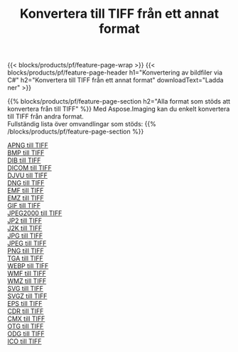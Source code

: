 ﻿---
title: Konvertera till TIFF från ett annat format 
weight: 3920
url: /sv/java/conversion/to/tiff 
lang: sv
langdirlevel: 2
locales: zh-hans,ja,it,ru,de,es,fr,nl,id,lt,pl,pt,vi,tr,ko,zh-hant,ar,hi,th,sv,cs,uk,he
description: Med Aspose.Imaging kan du enkelt konvertera till TIFF från andra format
---

{{< blocks/products/pf/feature-page-wrap >}}
{{< blocks/products/pf/feature-page-header h1="Konvertering av bildfiler via C#" h2="Konvertera till TIFF från ett annat format" downloadText="Ladda ner" >}}


{{% blocks/products/pf/feature-page-section  h2="Alla format som stöds att konvertera från till TIFF" %}}
Med Aspose.Imaging kan du enkelt konvertera till TIFF från andra format.
<br/>
Fullständig lista över omvandlingar som stöds:
{{% /blocks/products/pf/feature-page-section %}}
<div class="container-fluid productfamilypage bg-gray">
    <div class="convertypes bg-gray agp-content section">
        <div class="container">
		<div class="row other-converters">
		    <div class='col-md-2 other-converter remove-lp remove-rp'><a href="/imaging/sv/java/conversion/apng-to-tiff" >APNG till TIFF</a></div>
<div class='col-md-2 other-converter remove-lp remove-rp'><a href="/imaging/sv/java/conversion/bmp-to-tiff" >BMP till TIFF</a></div>
<div class='col-md-2 other-converter remove-lp remove-rp'><a href="/imaging/sv/java/conversion/dib-to-tiff" >DIB till TIFF</a></div>
<div class='col-md-2 other-converter remove-lp remove-rp'><a href="/imaging/sv/java/conversion/dicom-to-tiff" >DICOM till TIFF</a></div>
<div class='col-md-2 other-converter remove-lp remove-rp'><a href="/imaging/sv/java/conversion/djvu-to-tiff" >DJVU till TIFF</a></div>
<div class='col-md-2 other-converter remove-lp remove-rp'><a href="/imaging/sv/java/conversion/dng-to-tiff" >DNG till TIFF</a></div>
<div class='col-md-2 other-converter remove-lp remove-rp'><a href="/imaging/sv/java/conversion/emf-to-tiff" >EMF till TIFF</a></div>
<div class='col-md-2 other-converter remove-lp remove-rp'><a href="/imaging/sv/java/conversion/emz-to-tiff" >EMZ till TIFF</a></div>
<div class='col-md-2 other-converter remove-lp remove-rp'><a href="/imaging/sv/java/conversion/gif-to-tiff" >GIF till TIFF</a></div>
<div class='col-md-2 other-converter remove-lp remove-rp'><a href="/imaging/sv/java/conversion/jpeg2000-to-tiff" >JPEG2000 till TIFF</a></div>
<div class='col-md-2 other-converter remove-lp remove-rp'><a href="/imaging/sv/java/conversion/jp2-to-tiff" >JP2 till TIFF</a></div>
<div class='col-md-2 other-converter remove-lp remove-rp'><a href="/imaging/sv/java/conversion/j2k-to-tiff" >J2K till TIFF</a></div>
<div class='col-md-2 other-converter remove-lp remove-rp'><a href="/imaging/sv/java/conversion/jpg-to-tiff" >JPG till TIFF</a></div>
<div class='col-md-2 other-converter remove-lp remove-rp'><a href="/imaging/sv/java/conversion/jpeg-to-tiff" >JPEG till TIFF</a></div>
<div class='col-md-2 other-converter remove-lp remove-rp'><a href="/imaging/sv/java/conversion/png-to-tiff" >PNG till TIFF</a></div>
<div class='col-md-2 other-converter remove-lp remove-rp'><a href="/imaging/sv/java/conversion/tga-to-tiff" >TGA till TIFF</a></div>
<div class='col-md-2 other-converter remove-lp remove-rp'><a href="/imaging/sv/java/conversion/webp-to-tiff" >WEBP till TIFF</a></div>
<div class='col-md-2 other-converter remove-lp remove-rp'><a href="/imaging/sv/java/conversion/wmf-to-tiff" >WMF till TIFF</a></div>
<div class='col-md-2 other-converter remove-lp remove-rp'><a href="/imaging/sv/java/conversion/wmz-to-tiff" >WMZ till TIFF</a></div>
<div class='col-md-2 other-converter remove-lp remove-rp'><a href="/imaging/sv/java/conversion/svg-to-tiff" >SVG till TIFF</a></div>
<div class='col-md-2 other-converter remove-lp remove-rp'><a href="/imaging/sv/java/conversion/svgz-to-tiff" >SVGZ till TIFF</a></div>
<div class='col-md-2 other-converter remove-lp remove-rp'><a href="/imaging/sv/java/conversion/eps-to-tiff" >EPS till TIFF</a></div>
<div class='col-md-2 other-converter remove-lp remove-rp'><a href="/imaging/sv/java/conversion/cdr-to-tiff" >CDR till TIFF</a></div>
<div class='col-md-2 other-converter remove-lp remove-rp'><a href="/imaging/sv/java/conversion/cmx-to-tiff" >CMX till TIFF</a></div>
<div class='col-md-2 other-converter remove-lp remove-rp'><a href="/imaging/sv/java/conversion/otg-to-tiff" >OTG till TIFF</a></div>
<div class='col-md-2 other-converter remove-lp remove-rp'><a href="/imaging/sv/java/conversion/odg-to-tiff" >ODG till TIFF</a></div>
<div class='col-md-2 other-converter remove-lp remove-rp'><a href="/imaging/sv/java/conversion/ico-to-tiff" >ICO till TIFF</a></div>
                </div>
        </div>
    </div>
</div>
<br/>

